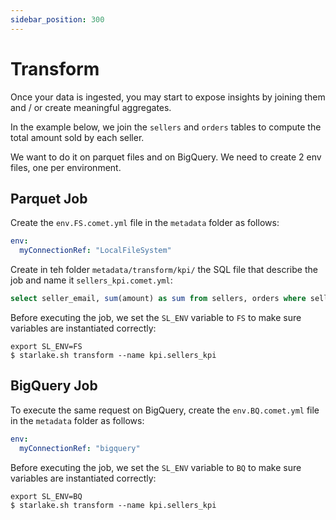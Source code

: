 ```yaml
---
sidebar_position: 300
---
```


# Transform

Once your data is ingested, you may start to expose insights by joining them and / or create meaningful aggregates.

In the example below, we join the `sellers` and `orders` tables to compute the total amount sold by each seller.

We want to do it on parquet files and on BigQuery. We need to create 2 env files, one per environment.

## Parquet Job

Create the `env.FS.comet.yml` file in the `metadata` folder as follows:

```yaml
env:
  myConnectionRef: "LocalFileSystem"
```

Create in teh folder `metadata/transform/kpi/` the SQL file that describe the job and name it `sellers_kpi.comet.yml`:

```SQL
select seller_email, sum(amount) as sum from sellers, orders where sellers.id = orders.seller_id group by sellers.seller_email
```

Before executing the job, we set the `SL_ENV` variable to `FS` to make sure variables are instantiated correctly:

````shell
export SL_ENV=FS
$ starlake.sh transform --name kpi.sellers_kpi
````

## BigQuery Job
To execute the same request on BigQuery,  create the `env.BQ.comet.yml` file in the `metadata` folder as follows:

```yaml
env:
  myConnectionRef: "bigquery"
```

Before executing the job, we set the `SL_ENV` variable to `BQ` to make sure variables are instantiated correctly:

````shell
export SL_ENV=BQ
$ starlake.sh transform --name kpi.sellers_kpi
````


